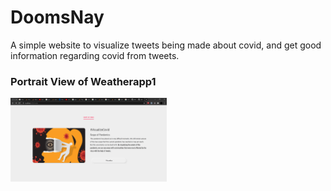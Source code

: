 # DoomsNay
A simple website to visualize tweets being made about covid, and get good information regarding covid from tweets.

### Portrait View of Weatherapp1 
<img src="pic1.png" width=250><br>
